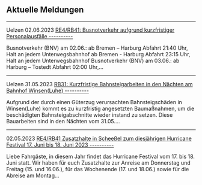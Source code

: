 Aktuelle Meldungen
----------

---

 Uelzen 02.06.2023 [RE4/RB41: Busnotverkehr aufgrund kurzfristiger Personalausfälle ----------](https://www.der-metronom.de/aktuell/re4-rb41-busnotverkehr-aufgrund-kurzfristiger-personalausfaelle/)

Busnotverkehr (BNV) am 02.06.:
ab Bremen – Harburg Abfahrt 21:40 Uhr, Halt an jedem Unterwegsbahnhof
ab Bremen - Harburg Abfahrt 23:15 Uhr, Halt an jedem Unterwegsbahnhof
Busnotverkehr (BNV) am 03.06.:
ab Harburg – Tostedt Abfahrt 02:00 Uhr,...

---

 Uelzen 31.05.2023 [RB31: Kurzfristige Bahnsteigarbeiten in den Nächten am Bahnhof Winsen(Luhe) ----------](https://www.der-metronom.de/aktuell/rb31-kurzfristige-bahnsteigarbeiten-in-winsenluhe/)

Aufgrund der durch einen Güterzug verursachten Bahnsteigschäden in Winsen(Luhe) kommt es zu kurzfristig angesetzten Baumaßnahmen, um die beschädigten Bahnsteigabschnitte wieder instand zu setzen. Diese Bauarbeiten sind in den Nächten vom 31.05....

---

02.05.2023 [RE4/RB41 Zusatzhalte in Scheeßel zum diesjährigen Hurricane Festival 17. Juni bis 18. Juni 2023 ----------](https://www.der-metronom.de/aktuell/re4-rb41-zusatzhalte-in-scheessel-zum-diesjaehrigen-hurricane-festival-17-juni-bis-18-juni-2023/)

Liebe Fahrgäste,
in diesem Jahr findet das Hurricane Festival vom 17. bis 18. Juni statt.
Wir haben für euch Zusatzhalte zur Anreise am Donnerstag und Freitag (15. und 16.06.), für das Wochenende (17. und 18.06.) sowie für die Abreise am Montag...
